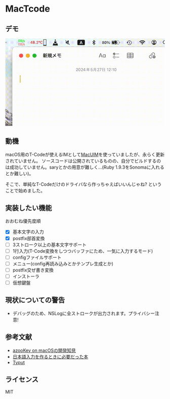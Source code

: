 # MacTcode

## デモ

![](mactcode-demo.gif)

## 動機

macOS用のT-Codeが使えるIMとして[MacUIM](https://github.com/e-kato/macuim)を使っていましたが、永らく更新されていません。
ソースコードは公開されているものの、自分でビルドするのは成功していません。saryとかの用意が難しく…(Ruby 1.9.3をSonomaに入れるとか難しい)。

そこで、単純なT-Codeだけのドライバなら作っちゃえばいいんじゃね? ということで始めました。

## 実装したい機能

おおむね優先度順
- [x] 基本文字の入力
- [x] postfix部首変換
- [ ] 3ストローク以上の基本文字サポート
- [ ] 1行入力(T-Code変換をしつつバッファにため、一気に入力するモード)
- [ ] configファイルサポート
- [ ] メニュー(config再読み込みとかテンプレ生成とか)
- [ ] postfix交ぜ書き変換
- [ ] インストーラ
- [ ] 仮想鍵盤

## 現状についての警告

- デバッグのため、NSLogに全ストロークが出力されます。プライバシー注意!

## 参考文献

- [azooKey on macOSの開発知見](https://zenn.dev/azookey/articles/d06b4ee8039ba9)
- [日本語入力を作るときに必要だった本](https://mzp.booth.pm/items/809262)
- [Typut](https://github.com/ensan-hcl/Typut)

## ライセンス

MIT
